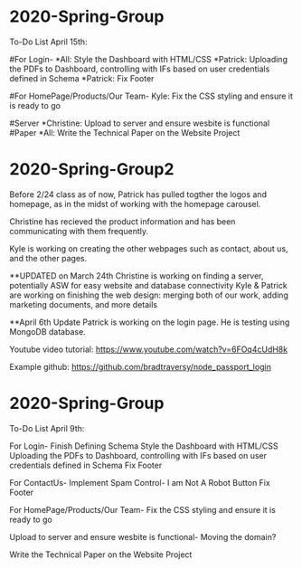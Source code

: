 # 2020-Spring-Group
To-Do List April 15th: 

#For Login- 
 *All: Style the Dashboard with HTML/CSS 
 *Patrick: Uploading the PDFs to Dashboard, controlling with IFs based on user credentials defined in Schema 
 *Patrick: Fix Footer 
 
 #For HomePage/Products/Our Team- 
 Kyle: Fix the CSS styling and ensure it is ready to go 
 
 #Server
 *Christine: Upload to server and ensure wesbite is functional
 #Paper 
 *All: Write the Technical Paper on the Website Project 





# 2020-Spring-Group2

Before 2/24 class as of now, Patrick has pulled togther the logos and homepage, as in the midst of working with the homepage carousel.

Christine has recieved the product information and has been communicating with them frequently.

Kyle is working on creating the other webpages such as contact, about us, and the other pages.

**UPDATED on March 24th 
Christine is working on finding a server, potentially ASW for easy website and database connectivity 
Kyle & Patrick are working on finishing the web design: merging both of our work, adding marketing documents, and more details 

**April 6th Update
Patrick is working on the login page. He is testing using MongoDB database. 

Youtube video tutorial: https://www.youtube.com/watch?v=6FOq4cUdH8k

Example github: https://github.com/bradtraversy/node_passport_login


# 2020-Spring-Group
To-Do List April 9th: 

For Login- 
 Finish Defining Schema
 Style the Dashboard with HTML/CSS 
 Uploading the PDFs to Dashboard, controlling with IFs based on user credentials defined in Schema 
 Fix Footer 
 
 For ContactUs-
 Implement Spam Control- I am Not A Robot Button
 Fix Footer
 
 For HomePage/Products/Our Team- 
 Fix the CSS styling and ensure it is ready to go 
 
 Upload to server and ensure wesbite is functional- Moving the domain?
 
 Write the Technical Paper on the Website Project 
